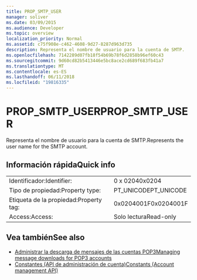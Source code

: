 ```yaml
---
title: PROP_SMTP_USER
manager: soliver
ms.date: 03/09/2015
ms.audience: Developer
ms.topic: overview
localization_priority: Normal
ms.assetid: c75f908e-c462-4608-9d27-8287d963d735
description: Representa el nombre de usuario para la cuenta de SMTP.
ms.openlocfilehash: 7142289d07fb18f54b69b78f6d2858b96ef60c43
ms.sourcegitcommit: 9d60cd82b5413446e5bc8ace2cd689f683fb41a7
ms.translationtype: MT
ms.contentlocale: es-ES
ms.lasthandoff: 06/11/2018
ms.locfileid: "19816335"
---
```

# <a name="propsmtpuser"></a><span data-ttu-id="e559b-103">PROP_SMTP_USER</span><span class="sxs-lookup"><span data-stu-id="e559b-103">PROP_SMTP_USER</span></span>

<span data-ttu-id="e559b-104">Representa el nombre de usuario para la cuenta de SMTP.</span><span class="sxs-lookup"><span data-stu-id="e559b-104">Represents the user name for the SMTP account.</span></span>
  
## <a name="quick-info"></a><span data-ttu-id="e559b-105">Información rápida</span><span class="sxs-lookup"><span data-stu-id="e559b-105">Quick info</span></span>

|||
|:-----|:-----|
|<span data-ttu-id="e559b-106">Identificador:</span><span class="sxs-lookup"><span data-stu-id="e559b-106">Identifier:</span></span>  <br/> |<span data-ttu-id="e559b-107">0 x 0204</span><span class="sxs-lookup"><span data-stu-id="e559b-107">0x0204</span></span>  <br/> |
|<span data-ttu-id="e559b-108">Tipo de propiedad:</span><span class="sxs-lookup"><span data-stu-id="e559b-108">Property type:</span></span>  <br/> |<span data-ttu-id="e559b-109">PT_UNICODE</span><span class="sxs-lookup"><span data-stu-id="e559b-109">PT_UNICODE</span></span>  <br/> |
|<span data-ttu-id="e559b-110">Etiqueta de la propiedad:</span><span class="sxs-lookup"><span data-stu-id="e559b-110">Property tag:</span></span>  <br/> |<span data-ttu-id="e559b-111">0x0204001F</span><span class="sxs-lookup"><span data-stu-id="e559b-111">0x0204001F</span></span>  <br/> |
|<span data-ttu-id="e559b-112">Access:</span><span class="sxs-lookup"><span data-stu-id="e559b-112">Access:</span></span>  <br/> |<span data-ttu-id="e559b-113">Solo lectura</span><span class="sxs-lookup"><span data-stu-id="e559b-113">Read-only</span></span>  <br/> |
   
## <a name="see-also"></a><span data-ttu-id="e559b-114">Vea también</span><span class="sxs-lookup"><span data-stu-id="e559b-114">See also</span></span>

- [<span data-ttu-id="e559b-115">Administrar la descarga de mensajes de las cuentas POP3</span><span class="sxs-lookup"><span data-stu-id="e559b-115">Managing message downloads for POP3 accounts</span></span>](managing-message-downloads-for-pop3-accounts.md)
- [<span data-ttu-id="e559b-116">Constantes (API de administración de cuenta)</span><span class="sxs-lookup"><span data-stu-id="e559b-116">Constants (Account management API)</span></span>](constants-account-management-api.md)

